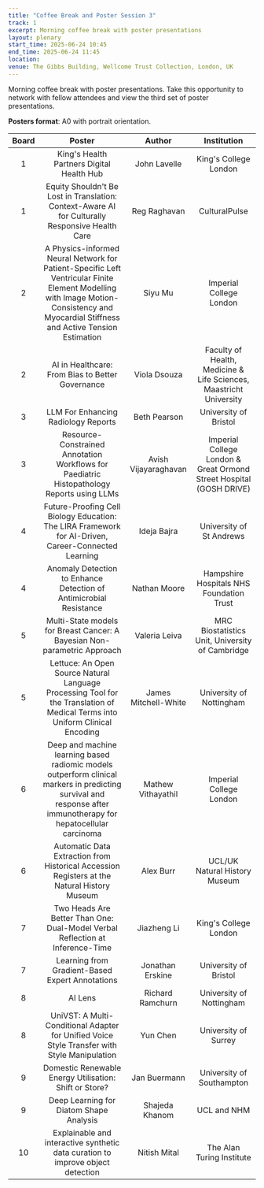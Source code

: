 ```yaml
---
title: "Coffee Break and Poster Session 3"
track: 1
excerpt: Morning coffee break with poster presentations
layout: plenary
start_time: 2025-06-24 10:45
end_time: 2025-06-24 11:45
location:
venue: The Gibbs Building, Wellcome Trust Collection, London, UK
---
```


Morning coffee break with poster presentations. Take this opportunity to network with fellow attendees and view the third set of poster presentations.

**Posters format**: A0 with portrait orientation.

| Board | Poster | Author | Institution  |
| :----: | :----: | :----: | :----: |
| 1 | King's Health Partners Digital Health Hub | John Lavelle | King's College London |
| 1 | Equity Shouldn't Be Lost in Translation: Context-Aware AI for Culturally Responsive Health Care | Reg Raghavan | CulturalPulse |
| 2 | A Physics-informed Neural Network for Patient-Specific Left Ventricular Finite Element Modelling with Image Motion-Consistency and Myocardial Stiffness and Active Tension Estimation | Siyu Mu | Imperial College London |
| 2 | AI in Healthcare: From Bias to Better Governance | Viola Dsouza | Faculty of Health, Medicine & Life Sciences, Maastricht University |
| 3 | LLM For Enhancing Radiology Reports | Beth Pearson | University of Bristol |
| 3 | Resource-Constrained Annotation Workflows for Paediatric Histopathology Reports using LLMs | Avish Vijayaraghavan | Imperial College London & Great Ormond Street Hospital (GOSH DRIVE) |
| 4 | Future-Proofing Cell Biology Education: The LIRA Framework for AI-Driven, Career-Connected Learning | Ideja Bajra | University of St Andrews |
| 4 | Anomaly Detection to Enhance Detection of Antimicrobial Resistance | Nathan Moore | Hampshire Hospitals NHS Foundation Trust |
| 5 | Multi-State models for Breast Cancer: A Bayesian Non-parametric Approach | Valeria Leiva | MRC Biostatistics Unit, University of Cambridge |
| 5 | Lettuce: An Open Source Natural Language Processing Tool for the Translation of Medical Terms into Uniform Clinical Encoding | James Mitchell-White | University of Nottingham |
| 6 | Deep and machine learning based radiomic models outperform clinical markers in predicting survival and response after immunotherapy for hepatocellular carcinoma | Mathew Vithayathil | Imperial College London |
| 6 | Automatic Data Extraction from Historical Accession Registers at the Natural History Museum | Alex Burr | UCL/UK Natural History Museum |
| 7 | Two Heads Are Better Than One: Dual-Model Verbal Reflection at Inference-Time | Jiazheng Li | King's College London |
| 7 | Learning from Gradient-Based Expert Annotations | Jonathan Erskine | University of Bristol |
| 8 | AI Lens | Richard Ramchurn | University of Nottingham |
| 8 | UniVST: A Multi-Conditional Adapter for Unified Voice Style Transfer with Style Manipulation | Yun Chen | University of Surrey |
| 9 | Domestic Renewable Energy Utilisation: Shift or Store? | Jan Buermann | University of Southampton |
| 9 | Deep Learning for Diatom Shape Analysis | Shajeda Khanom | UCL and NHM |
| 10 | Explainable and interactive synthetic data curation to improve object detection | Nitish Mital | The Alan Turing Institute |
